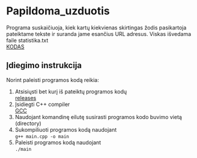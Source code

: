 # Papildoma_uzduotis
Programa suskaičiuoja, kiek kartų kiekvienas skirtingas žodis pasikartoja pateiktame tekste ir suranda jame esančius URL adresus. Viskas išvedama faile statistika.txt
 <br />[KODAS](https://github.com/gabrielyyytte/papildoma_uzduotis/releases/tag/p1)
## Įdiegimo instrukcija
Norint paleisti programos kodą reikia:
1. Atsisiųsti bet kurį iš pateiktų programos kodų
  <br />[releases](https://github.com/gabrielyyytte/1-uzd/releases/tag/v0.3)
2. Įsidiegti C++ compiler
  <br />[GCC](https://gcc.gnu.org/)
3. Naudojant komandinę eilutę susirasti programos kodo buvimo vietą (directory)
4. Sukompiliuoti programos kodą naudojant 
  <br /> `g++ main.cpp -o main`
5. Paleisti programos kodą naudojant
  <br /> `./main`
